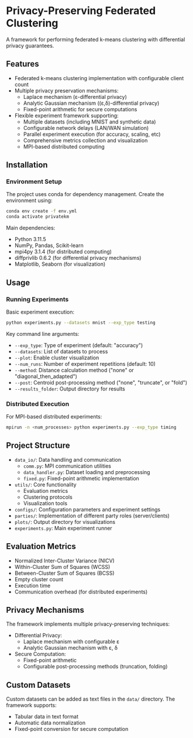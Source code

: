 # Privacy-Preserving Federated Clustering

A framework for performing federated k-means clustering with differential privacy guarantees.
## Features
- Federated k-means clustering implementation with configurable client count
- Multiple privacy preservation mechanisms:
  - Laplace mechanism (ε-differential privacy)
  - Analytic Gaussian mechanism ((ε,δ)-differential privacy)
  - Fixed-point arithmetic for secure computations
- Flexible experiment framework supporting:
  - Multiple datasets (including MNIST and synthetic data)
  - Configurable network delays (LAN/WAN simulation)
  - Parallel experiment execution (for accuracy, scaling, etc)
  - Comprehensive metrics collection and visualization
  - MPI-based distributed computing

## Installation

### Environment Setup
The project uses conda for dependency management. Create the environment using:

```bash
conda env create -f env.yml
conda activate privatekm
```

Main dependencies:
- Python 3.11.5
- NumPy, Pandas, Scikit-learn
- mpi4py 3.1.4 (for distributed computing)
- diffprivlib 0.6.2 (for differential privacy mechanisms)
- Matplotlib, Seaborn (for visualization)

## Usage

### Running Experiments

Basic experiment execution:
```bash
python experiments.py --datasets mnist --exp_type testing
```

Key command line arguments:
- `--exp_type`: Type of experiment (default: "accuracy")
- `--datasets`: List of datasets to process
- `--plot`: Enable cluster visualization
- `--num_runs`: Number of experiment repetitions (default: 10)
- `--method`: Distance calculation method ("none" or "diagonal_then_adapted")
- `--post`: Centroid post-processing method ("none", "truncate", or "fold")
- `--results_folder`: Output directory for results

### Distributed Execution
For MPI-based distributed experiments:
```bash
mpirun -n <num_processes> python experiments.py --exp_type timing
```

## Project Structure
- `data_io/`: Data handling and communication
  - `comm.py`: MPI communication utilities
  - `data_handler.py`: Dataset loading and preprocessing
  - `fixed.py`: Fixed-point arithmetic implementation
- `utils/`: Core functionality
  - Evaluation metrics
  - Clustering protocols
  - Visualization tools
- `configs/`: Configuration parameters and experiment settings
- `parties/`: Implementation of different party roles (server/clients)
- `plots/`: Output directory for visualizations
- `experiments.py`: Main experiment runner

## Evaluation Metrics
- Normalized Inter-Cluster Variance (NICV)
- Within-Cluster Sum of Squares (WCSS)
- Between-Cluster Sum of Squares (BCSS)
- Empty cluster count
- Execution time
- Communication overhead (for distributed experiments)

## Privacy Mechanisms
The framework implements multiple privacy-preserving techniques:
- Differential Privacy:
  - Laplace mechanism with configurable ε
  - Analytic Gaussian mechanism with ε, δ
- Secure Computation:
  - Fixed-point arithmetic
  - Configurable post-processing methods (truncation, folding)

## Custom Datasets
Custom datasets can be added as text files in the `data/` directory. The framework supports:
- Tabular data in text format
- Automatic data normalization
- Fixed-point conversion for secure computation
